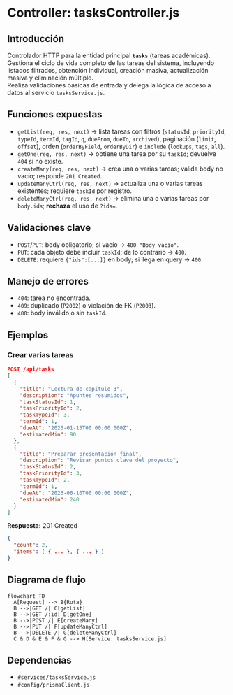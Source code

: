 # Controller: tasksController.js

## Introducción

Controlador HTTP para la entidad principal **`tasks`** (tareas académicas).  
Gestiona el ciclo de vida completo de las tareas del sistema, incluyendo listados filtrados, obtención individual, creación masiva, actualización masiva y eliminación múltiple.  
Realiza validaciones básicas de entrada y delega la lógica de acceso a datos al servicio `tasksService.js`.

## Funciones expuestas

- `getList(req, res, next)` → lista tareas con filtros (`statusId`, `priorityId`, `typeId`, `termId`, `tagId`, `q`, `dueFrom`, `dueTo`, `archived`), paginación (`limit`, `offset`), orden (`orderByField`, `orderByDir`) e `include` (`lookups`, `tags`, `all`).
- `getOne(req, res, next)` → obtiene una tarea por su `taskId`; devuelve `404` si no existe.
- `createMany(req, res, next)` → crea una o varias tareas; valida body no vacío; responde `201 Created`.
- `updateManyCtrl(req, res, next)` → actualiza una o varias tareas existentes; requiere `taskId` por registro.
- `deleteManyCtrl(req, res, next)` → elimina una o varias tareas por `body.ids`; **rechaza** el uso de `?ids=`.

## Validaciones clave

- `POST`/`PUT`: body obligatorio; si vacío → `400 "Body vacío"`.
- `PUT`: cada objeto debe incluir `taskId`; de lo contrario → `400`.
- `DELETE`: requiere `{"ids":[...]}` en body; si llega en query → `400`.

## Manejo de errores

- `404`: tarea no encontrada.
- `409`: duplicado (`P2002`) o violación de FK (`P2003`).
- `400`: body inválido o sin `taskId`.

## Ejemplos

### Crear varias tareas

```json
POST /api/tasks
[
  {
    "title": "Lectura de capítulo 3",
    "description": "Apuntes resumidos",
    "taskStatusId": 1,
    "taskPriorityId": 2,
    "taskTypeId": 3,
    "termId": 1,
    "dueAt": "2026-01-15T00:00:00.000Z",
    "estimatedMin": 90
  },
  {
    "title": "Preparar presentación final",
    "description": "Revisar puntos clave del proyecto",
    "taskStatusId": 2,
    "taskPriorityId": 3,
    "taskTypeId": 2,
    "termId": 1,
    "dueAt": "2026-06-10T00:00:00.000Z",
    "estimatedMin": 240
  }
]
```

**Respuesta:** 201 Created

```json
{
  "count": 2,
  "items": [ { ... }, { ... } ]
}
```

## Diagrama de flujo

```mermaid
flowchart TD
  A[Request] --> B{Ruta}
  B -->|GET /| C[getList]
  B -->|GET /:id| D[getOne]
  B -->|POST /| E[createMany]
  B -->|PUT /| F[updateManyCtrl]
  B -->|DELETE /| G[deleteManyCtrl]
  C & D & E & F & G --> H[Service: tasksService.js]
```

## Dependencias

- `#services/tasksService.js`
- `#config/prismaClient.js`
